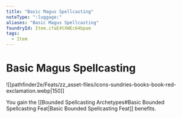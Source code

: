 ```yaml
---
title: "Basic Magus Spellcasting"
noteType: ":luggage:"
aliases: "Basic Magus Spellcasting"
foundryId: Item.ifaE4tXWEc64bpam
tags:
  - Item
---
```


# Basic Magus Spellcasting
![[pathfinder2e/Feats/zz_asset-files/icons-sundries-books-book-red-exclamation.webp|150]]

You gain the [[Bounded Spellcasting Archetypes#Basic Bounded Spellcasting Feat|Basic Bounded Spellcasting Feat]] benefits.
